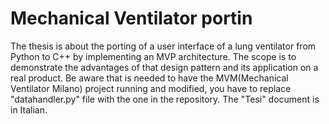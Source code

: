 # Mechanical Ventilator portin
The thesis is about the porting of a user interface of a lung ventilator from Python to C++ by implementing an MVP architecture. The scope is to demonstrate the advantages of that design pattern and its application on a real product.
Be aware that is needed to have the MVM(Mechanical Ventilator Milano) project running and modified, you have to replace "datahandler.py" file with the one in the repository.
The "Tesi" document is in Italian.
